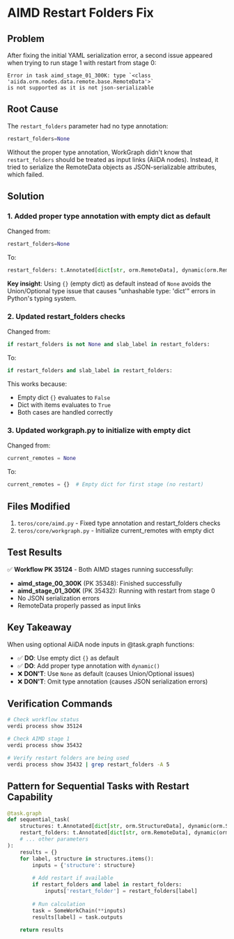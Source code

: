 # AIMD Restart Folders Fix

## Problem
After fixing the initial YAML serialization error, a second issue appeared when trying to run stage 1 with restart from stage 0:

```
Error in task aimd_stage_01_300K: type `<class 'aiida.orm.nodes.data.remote.base.RemoteData'>` 
is not supported as it is not json-serializable
```

## Root Cause
The `restart_folders` parameter had no type annotation:
```python
restart_folders=None
```

Without the proper type annotation, WorkGraph didn't know that `restart_folders` should be treated as input links (AiiDA nodes). Instead, it tried to serialize the RemoteData objects as JSON-serializable attributes, which failed.

## Solution

### 1. Added proper type annotation with empty dict as default
Changed from:
```python
restart_folders=None
```

To:
```python
restart_folders: t.Annotated[dict[str, orm.RemoteData], dynamic(orm.RemoteData)] = {}
```

**Key insight**: Using `{}` (empty dict) as default instead of `None` avoids the Union/Optional type issue that causes "unhashable type: 'dict'" errors in Python's typing system.

### 2. Updated restart_folders checks
Changed from:
```python
if restart_folders is not None and slab_label in restart_folders:
```

To:
```python
if restart_folders and slab_label in restart_folders:
```

This works because:
- Empty dict `{}` evaluates to `False`
- Dict with items evaluates to `True`
- Both cases are handled correctly

### 3. Updated workgraph.py to initialize with empty dict
Changed from:
```python
current_remotes = None
```

To:
```python
current_remotes = {}  # Empty dict for first stage (no restart)
```

## Files Modified
1. `teros/core/aimd.py` - Fixed type annotation and restart_folders checks
2. `teros/core/workgraph.py` - Initialize current_remotes with empty dict

## Test Results
✅ **Workflow PK 35124** - Both AIMD stages running successfully:
- **aimd_stage_00_300K** (PK 35348): Finished successfully
- **aimd_stage_01_300K** (PK 35432): Running with restart from stage 0
- No JSON serialization errors
- RemoteData properly passed as input links

## Key Takeaway
When using optional AiiDA node inputs in @task.graph functions:
- ✅ **DO**: Use empty dict `{}` as default
- ✅ **DO**: Add proper type annotation with `dynamic()`
- ❌ **DON'T**: Use `None` as default (causes Union/Optional issues)
- ❌ **DON'T**: Omit type annotation (causes JSON serialization errors)

## Verification Commands
```bash
# Check workflow status
verdi process show 35124

# Check AIMD stage 1
verdi process show 35432

# Verify restart folders are being used
verdi process show 35432 | grep restart_folders -A 5
```

## Pattern for Sequential Tasks with Restart Capability
```python
@task.graph
def sequential_task(
    structures: t.Annotated[dict[str, orm.StructureData], dynamic(orm.StructureData)],
    restart_folders: t.Annotated[dict[str, orm.RemoteData], dynamic(orm.RemoteData)] = {},
    # ... other parameters
):
    results = {}
    for label, structure in structures.items():
        inputs = {'structure': structure}
        
        # Add restart if available
        if restart_folders and label in restart_folders:
            inputs['restart_folder'] = restart_folders[label]
        
        # Run calculation
        task = SomeWorkChain(**inputs)
        results[label] = task.outputs
    
    return results
```
